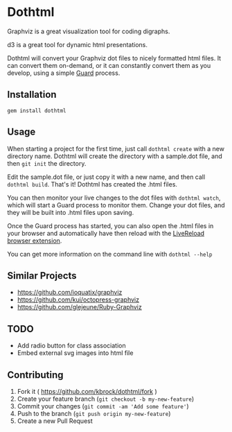 # Dothtml

Graphviz is a great visualization tool for coding digraphs.

d3 is a great tool for dynamic html presentations.

Dothtml will convert your Graphviz dot files to nicely formatted html files.
It can convert them on-demand, or it can constantly convert them as you develop,
using a simple [Guard](http://guardgem.org/) process.

## Installation

```
gem install dothtml
```

## Usage

When starting a project for the first time, just call `dothtml create` with
a new directory name.  Dothtml will create the directory with a sample.dot file,
and then `git init` the directory.

Edit the sample.dot file, or just copy it with a new name, and then call
`dothtml build`.  That's it!  Dothtml has created the .html files.

You can then monitor your live changes to the dot files with `dothtml watch`,
which will start a Guard process to monitor them.  Change your dot files, and
they will be built into .html files upon saving.

Once the Guard process has started, you can also open the .html files in your
browser and automatically have then reload with the
[LiveReload browser extension](http://livereload.com/extensions/).

You can get more information on the command line with `dothtml --help`

## Similar Projects

- https://github.com/ioquatix/graphviz
- https://github.com/kui/octopress-graphviz
- https://github.com/glejeune/Ruby-Graphviz

## TODO

- Add radio button for class association
- Embed external svg images into html file

## Contributing

1. Fork it ( https://github.com/kbrock/dothtml/fork )
2. Create your feature branch (`git checkout -b my-new-feature`)
3. Commit your changes (`git commit -am 'Add some feature'`)
4. Push to the branch (`git push origin my-new-feature`)
5. Create a new Pull Request

